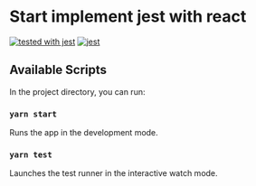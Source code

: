 # Start implement jest with react

[![tested with jest](https://img.shields.io/badge/tested_with-jest-99424f.svg)](https://github.com/facebook/jest)
[![jest](https://jestjs.io/img/jest-badge.svg)](https://github.com/facebook/jest)

## Available Scripts

In the project directory, you can run:

### `yarn start`

Runs the app in the development mode.

### `yarn test`

Launches the test runner in the interactive watch mode.
